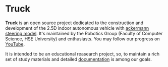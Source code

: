 # Truck

**Truck** is an open source project dedicated to the construction and development of the 2.5D indoor autonomous vehicle with [ackermann steering model](https://github.com/robotics-laboratory/truck/blob/master/doc/ackermann_vehicle.md). It's maintained by the Robotics Group (Faculty of Computer Science, HSE University) and enthusiasts. You may follow our progress on [YouTube](https://www.youtube.com/watch?v=hF6cDalz8-I&list=PLR1nN_AQOO9zHpkW-phZnqVywjUCj7zHZ).

It is intended to be an educational reasearch project, so, to maintain a rich set of study materials and detailed [documentation](https://github.com/robotics-laboratory/truck/blob/master/doc/README.md) is among our goals.
